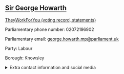 ## <a href="https://members.parliament.uk/member/481/contact">Sir George Howarth</a>

<a href="https://www.theyworkforyou.com/mp/10292/george_howarth/knowsley">TheyWorkForYou (voting record, statements)</a> 

Parliamentary phone number: 02072196902 

Parliamentary email: george.howarth.mp@parliament.uk 

Party: Labour 

Borough: Knowsley 

<details><summary>Extra contact information and social media</summary> 
<li>Website: http://www.georgehowarth.org.uk/</li>
<li>Twitter:</li>
<li>Constituency office phone number: 01515469918</li>
<li>Constituency office email:</li>
<li>Facebook:</li>
<li>Instagram:</li>
<li>Youtube:</li>
<li>Linkedin:</li>
<li>Government department phone number:</li>
<li>Government department email:</li>
<li>Threads:</li>
<li>Party office phone number:</li>
<li>Party office email:</li>
<li>Tiktok:</li>
</details>